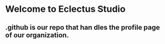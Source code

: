 # Welcome to Eclectus Studio
## .github is our repo that han dles the profile page of our organization.
